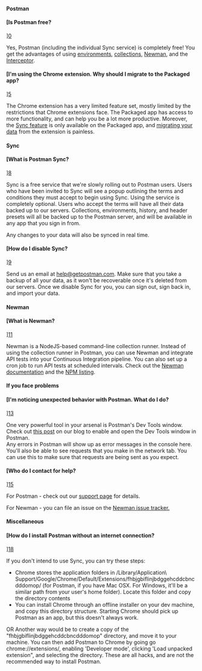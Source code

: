 #### Postman

#### [Is Postman free?
][0]

Yes, Postman (including the individual Sync service) is completely free! You get the advantages of using
[environments][1],
[collections][2],
[Newman][3],
and the [Interceptor][4].

#### [I'm using the Chrome extension. Why should I migrate to the Packaged app?
][5]

The Chrome extension has a very limited feature set, mostly limited by the restrictions that Chrome extensions face. The Packaged app has access to more functionality, and can help you be a lot more productive.
Moreover, the [Sync feature][6] is only available on the Packaged app, and [migrating your data][7] from the extension is painless.

#### Sync

#### [What is Postman Sync?
][8]

Sync is a free service that we're slowly rolling out to Postman users. Users who have been invited to Sync will see a popup outlining the terms and conditions they must accept to begin using Sync.
Using the service is completely optional. Users who accept the terms will have all their data backed up to our servers. Collections, environments, history, and header presets will all be backed up to the Postman server,
and will be available in any app that you sign in from.  
  
Any changes to your data will also be synced in real time.

#### [How do I disable Sync?
][9]

Send us an email at [help@getpostman.com][10]. Make sure that you take a backup of all your data, as it won't be recoverable once it's deleted from our servers.
Once we disable Sync for you, you can sign out, sign back in, and import your data.

#### Newman

#### [What is Newman?
][11]

Newman is a NodeJS-based command-line collection runner. Instead of using the collection runner in Postman, you can use Newman and integrate API tests into your Continuous Integration pipeline. You can also set up
a cron job to run API tests at scheduled intervals. Check out the
[Newman documentation][3] and the [NPM listing][12].

#### If you face problems

#### [I'm noticing unexpected behavior with Postman. What do I do?
][13]

One very powerful tool in your arsenal is Postman's Dev Tools window. Check out [this post][14] on our blog to enable and open the Dev Tools window in Postman.  
Any errors in Postman will show up as error messages in the console here. You'll also be able to see requests that you make in the network tab. You can use this to make sure that requests are being sent as you expect.

#### [Who do I contact for help?
][15]

For Postman - check out our [support page][16] for details.
  
For Newman - you can file an issue on the [Newman issue tracker.][17]

#### Miscellaneous

#### [How do I install Postman without an internet connection?
][18]

If you don't intend to use Sync, you can try these steps:  

* Chrome stores the application folders in /Library/Application\\ Support/Google/Chrome/Default/Extensions/fhbjgbiflinjbdggehcddcbncdddomop/ (for Postman, if you have Mac OSX. For Windows, it'll be a similar path from your user's home folder). Locate this folder and copy the directory contents
* You can install Chrome through an offline installer on your dev machine, and copy this directory structure. Starting Chrome should pick up Postman as an app, but this doesn't always work.
  
OR
Another way would be to create a copy of the "fhbjgbiflinjbdggehcddcbncdddomop" directory, and move it to your machine. You can then add Postman to Chrome by going go chrome://extensions/, enabling 'Developer mode', clicking 'Load unpacked extension", and selecting the directory.
These are all hacks, and are not the recommended way to install Postman.


[0]: https://www.getpostman.com/#collapse1
[1]: https://www.getpostman.com/docs/environments
[2]: https://www.getpostman.com/docs/collections
[3]: https://www.getpostman.com/docs/newman_intro
[4]: https://www.getpostman.com/docs/capture
[5]: https://www.getpostman.com/#collapse6
[6]: https://www.getpostman.com/docs/sync_overview
[7]: https://www.getpostman.com/docs/migration
[8]: https://www.getpostman.com/#collapse7
[9]: https://www.getpostman.com/#collapse8
[10]: mailto:help@getpostman.com
[11]: https://www.getpostman.com/#collapse5
[12]: https://www.npmjs.com/package/newman
[13]: https://www.getpostman.com/#collapse9
[14]: http://blog.getpostman.com/2014/01/27/enabling-chrome-developer-tools-inside-postman/
[15]: https://www.getpostman.com/#collapse10
[16]: https://www.getpostman.com/support
[17]: https://github.com/postmanlabs/newman/issues
[18]: https://www.getpostman.com/#collapse11